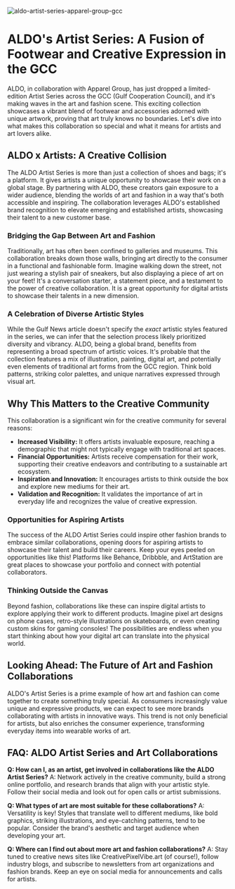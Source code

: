 ![aldo-artist-series-apparel-group-gcc](https://images.pexels.com/photos/30445792/pexels-photo-30445792.jpeg?auto=compress&cs=tinysrgb&fit=crop&h=627&w=1200)

# ALDO's Artist Series: A Fusion of Footwear and Creative Expression in the GCC

ALDO, in collaboration with Apparel Group, has just dropped a limited-edition Artist Series across the GCC (Gulf Cooperation Council), and it's making waves in the art and fashion scene. This exciting collection showcases a vibrant blend of footwear and accessories adorned with unique artwork, proving that art truly knows no boundaries. Let's dive into what makes this collaboration so special and what it means for artists and art lovers alike.

## ALDO x Artists: A Creative Collision

The ALDO Artist Series is more than just a collection of shoes and bags; it's a platform. It gives artists a unique opportunity to showcase their work on a global stage. By partnering with ALDO, these creators gain exposure to a wider audience, blending the worlds of art and fashion in a way that's both accessible and inspiring. The collaboration leverages ALDO's established brand recognition to elevate emerging and established artists, showcasing their talent to a new customer base.

### Bridging the Gap Between Art and Fashion

Traditionally, art has often been confined to galleries and museums. This collaboration breaks down those walls, bringing art directly to the consumer in a functional and fashionable form. Imagine walking down the street, not just wearing a stylish pair of sneakers, but also displaying a piece of art on your feet! It's a conversation starter, a statement piece, and a testament to the power of creative collaboration. It is a great opportunity for digital artists to showcase their talents in a new dimension.

### A Celebration of Diverse Artistic Styles

While the Gulf News article doesn't specify the *exact* artistic styles featured in the series, we can infer that the selection process likely prioritized diversity and vibrancy. ALDO, being a global brand, benefits from representing a broad spectrum of artistic voices. It's probable that the collection features a mix of illustration, painting, digital art, and potentially even elements of traditional art forms from the GCC region. Think bold patterns, striking color palettes, and unique narratives expressed through visual art.

## Why This Matters to the Creative Community

This collaboration is a significant win for the creative community for several reasons:

*   **Increased Visibility:** It offers artists invaluable exposure, reaching a demographic that might not typically engage with traditional art spaces.
*   **Financial Opportunities:** Artists receive compensation for their work, supporting their creative endeavors and contributing to a sustainable art ecosystem.
*   **Inspiration and Innovation:** It encourages artists to think outside the box and explore new mediums for their art.
*   **Validation and Recognition:** It validates the importance of art in everyday life and recognizes the value of creative expression.

### Opportunities for Aspiring Artists

The success of the ALDO Artist Series could inspire other fashion brands to embrace similar collaborations, opening doors for aspiring artists to showcase their talent and build their careers. Keep your eyes peeled on opportunities like this! Platforms like Behance, Dribbble, and ArtStation are great places to showcase your portfolio and connect with potential collaborators.

### Thinking Outside the Canvas

Beyond fashion, collaborations like these can inspire digital artists to explore applying their work to different products. Imagine pixel art designs on phone cases, retro-style illustrations on skateboards, or even creating custom skins for gaming consoles! The possibilities are endless when you start thinking about how your digital art can translate into the physical world.

## Looking Ahead: The Future of Art and Fashion Collaborations

ALDO's Artist Series is a prime example of how art and fashion can come together to create something truly special. As consumers increasingly value unique and expressive products, we can expect to see more brands collaborating with artists in innovative ways. This trend is not only beneficial for artists, but also enriches the consumer experience, transforming everyday items into wearable works of art.

## FAQ: ALDO Artist Series and Art Collaborations

**Q: How can I, as an artist, get involved in collaborations like the ALDO Artist Series?**
A: Network actively in the creative community, build a strong online portfolio, and research brands that align with your artistic style. Follow their social media and look out for open calls or artist submissions.

**Q: What types of art are most suitable for these collaborations?**
A: Versatility is key! Styles that translate well to different mediums, like bold graphics, striking illustrations, and eye-catching patterns, tend to be popular. Consider the brand's aesthetic and target audience when developing your art.

**Q: Where can I find out about more art and fashion collaborations?**
A: Stay tuned to creative news sites like CreativePixelVibe.art (of course!), follow industry blogs, and subscribe to newsletters from art organizations and fashion brands. Keep an eye on social media for announcements and calls for artists.
